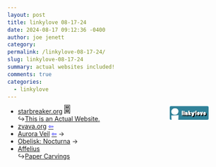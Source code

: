 ```yaml
---
layout: post
title: 𝚕𝚒𝚗𝚔𝚢𝚕𝚘𝚟𝚎 𝟶𝟾-𝟷𝟽-𝟸𝟺
date: 2024-08-17 09:12:36 -0400
author: joe jenett
category: 
permalink: /linkylove-08-17-24/
slug: linkylove-08-17-24
summary: actual websites included!
comments: true
categories:
  - linkylove
---
```

<a style="position:relative;float:right;margin-right:48px;" title="i.webthings linkylove" href="https://iwebthings.joejenett.com/categories/#linkylove"><img src="/images//linkylove.png" alt="linkylove" width="88" height="31"></a>
<ul class="linkylove">
	<li><a title="Matthew Graybosch" href="https://starbreaker.org/">starbreaker.org</a> <a title="from the archives" href="https://dwt-archives.joejenett.com/"><img src="/images/select.png" alt="" style="margin-top:-3px;" height="20"></a><br>&#8618;<a title="This is an Actual Website." href="https://actualwebsite.org/">This is an Actual Website.</a> </li>
	<li><a title="sophia" href="https://zvava.org/">zvava.org</a>  <a title="source" href="https://weblog.anniegreens.lol/blogroll"><span style="color:blue;">&#8678;</span></a></li>
	<li><a title="Aurora Veil" href="https://auroraveil.org/">Aurora Veil</a>  <a title="source" href="https://taintedwings.xyz/"><span style="color:blue;">&#8678;</span></a>  <span title="led to site shown below">&#8594;</span></li>
	<li><a title="Sasha, Vizune.com" href="https://vizune.com/">Obelisk: Nocturna</a> <span title="led to site shown below">&#8594;</span></li>
	<li><a title="Lysianthus’s Creative Repository" href="https://affeli.us/">Affelius</a><br>&#8618;<a title="Introspection and a Character Study" href="https://papercarvings.lysianth.us/">Paper Carvings</a></li>
</ul>

<a href="https://brid.gy/publish/mastodon"></a>